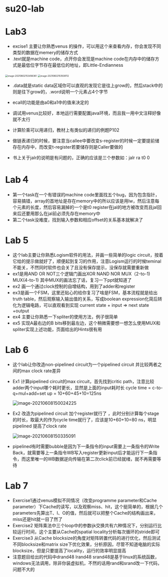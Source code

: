 # su20-lab

# Lab3

* excise1 主要让你熟悉venus 的操作，可以用这个来查看内存，你会发现不同类型的数据在memery的储存方式
* .text就是machine code，点开你会发现是machine code在内存中的储存方式是最低位字节存在最低位的地址，即Little-Endianness

<img src="F:\CS\picture\image-20210602153456361.png" alt="image-20210602153456361" style="zoom:50%;" />

<img src="F:\CS\picture\image-20210602153508112.png" alt="image-20210602153508112" style="zoom:50%;" />

* .data就是static data区域你可以直观的发现它是往上grow的，然后stack中的则是往下grow的，.word说明一个元素占4个字节
* ecall的功能是由a0和a1中的值来决定的

* 调试用venus比较好，本地运行需要配置java环境，而且我一用中文注释好像就不太行
* 计算阶乘可以用递归，教材上有类似的递归的例题P102
* 做链表递归的时候，要注意当callee中要改变s-register的时候一定要提前储存在内存中，而改变t-register若要储存则是Caller要做的
* 书上关于jalr的说明是有问题的，正确的应该是三个参数如：jalr ra t0 0

# Lab４

* 第一个task在一个有错误的machine code里面找五个bug，因为包含指针，容易搞错，array的首地址是存在memory中的所以应该是用lw，然后注意每个元素的长度，然后容易漏掉的一个是t0 register在jal的地方被改变而且jal回来后还要用那么在jal前必须先存在memory中
* 第二个task没难度，找到输入参数和相应offset的关系基本就解决了

# Lab 5

* 这个lab主要让你熟悉Logism软件的用法，并画一些简单的logic circuit，按着它给的提示做就好了，顺便起到复习的作用，注意Logism运行的时候teminal 不能关，不然同时软件也会关了且没有保存提示，没保存就需要重新做
* ex1是用AND OR NOT三个逻辑门画出XOR NAND NOR MUX（2-to-1)  MUX(4-to-1) 其中MUX的画法忘了话，复习一下ppt就知道了
* ex2 画一个通过clock控制的自增结构，用到了adder和register
* ex3是画一个FSM，这里还贴心的给你复习了啥是FSM，基本流程就是给出truth table，然后观察输入输出值的关系，写成boolean expression化简后转化为逻辑电路，可以直观看到实现 current state + input => next state +output
* ex4 主要让你熟悉一下spliter的使用方法，例子很简单
* ex5 实现A最右边的B bits移到最左边，这个稍微需要想一想怎么使用MUX和spliter实现上述功能，页面给出的Hints很有用

# Lab 6

* 这个lab让你改造non-pipelined circuit为一个pipelined circuit 并比较两者之间的max clock rate差异

* Ex1 计算pipelined circuit的max circuit，首先找到critic path，注意比较adder两个input哪个耗时更长，显然是上面的input耗时长 cycle time = c-to-q+mul+add+set up = 10+60+45+10=125ns 

  ![image-20210608150024225](F:\CS\picture\image-20210608150024225.png)

* Ex2 改造为pipelined circuit 加个register就行了 ，此时分别计算每个stage的时长，取最大的作为cycle time就行了，应该是10+60+10=80 ns，明显pipelined 提高了clock rate

  ![image-20210608150335091](F:\CS\picture\image-20210608150335091.png)

* pipelined有时需要bubble是因为下一条指令的input需要上一条指令的Write Back，就需要等上一条指令WB写入register更新input后才能运行下一条指令，而这里唯一的WB数据逆向传输在第二次click前已经就绪，就不再需要等待

# Lab 7

* Exercise1通过venus模拟不同情况（改变programme parameter和Cache parameter）下Cache的读写，以及观察miss、hit，这个挺简单的，根据几个parameters先算出T、I、O的值，然后就可以把整个Cache的结构画出来，miss还是hit就一目了然了
* Exercise2 矩阵乘法中三个loop中的参数ijk交换共有六种情况下，分别运行比较运行时间，这个主要从Cache的spatial locality分析每次循环的stride即可
* Exercise3 从Cache blocksize的角度对矩阵转置代码的进行优化，然后测试不同blocksize和matrix size下优化效果，分析原因，尽管不知道电脑的实际blocksize，但是只要提高了locality，运行的效率明显提高
* 注意题目给出的代码中drand48 lrand48 srand48是基于linux的系统函数，windows无法调用，除非你装虚拟机，不然的话用rand和srand改一下代码，问题不大的
